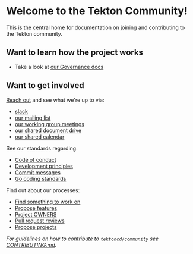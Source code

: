 # Welcome to the Tekton Community!

This is the central home for documentation on joining and contributing to the Tekton community.

## Want to learn how the project works

* Take a look at [our Governance docs](governance.md)

## Want to get involved

[Reach out](contact.md) and see what we're up to via:

* [slack](contact.md#slack)
* [our mailing list](contact.md#mailing-list)
* [our working group meetings](contact.md#working-groups)
* [our shared document drive](contact.md#shared-drive)
* [our shared calendar](contact.md#calendar)

See our standards regarding:

* [Code of conduct](code-of-conduct.md)
* [Development principles](standards.md#principles)
* [Commit messages](standards.md#commit-messages)
* [Go coding standards](standards.md#go)

Find out about our processes:

* [Find something to work on](process.md#finding-something-to-work-on)
* [Propose features](process.md#proposing-features)
* [Project OWNERS](process.md#OWNERS)
* [Pull request reviews](process.md#reviews)
* [Propose projects](process.md#proposing-projects)

_For guidelines on how to contribute to `tektoncd/community` see [CONTRIBUTING.md](CONTRIBUTING.md)._
